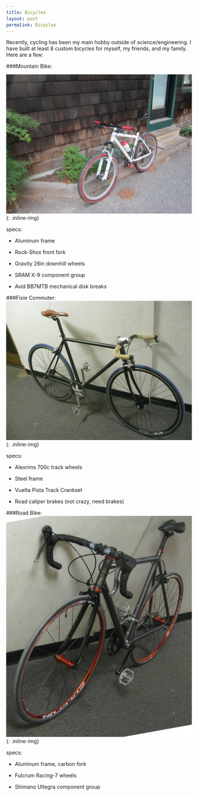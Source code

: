 ```yaml
---
title: Bicycles
layout: post
permalink: Bicycles
---
```


Recently, cycling has been my main hobby outside of science/engineering.  I have built at least 8 custom bicycles for myself, my friends, and my family.  Here are a few:

###Mountain Bike:

![MountainBike](/images/MountainBike.JPG){: .inline-img}

specs:

- Aluminum frame

- Rock-Shox front fork

- Gravity 26in downhill wheels

- SRAM X-9 component group

- Avid BB7MTB mechanical disk breaks


###Fixie Commuter:
![Fixie](/images/Fixie00.jpg){: .inline-img}

specs:

- Alexrims 700c track wheels

- Steel frame

- Vuelta Pista Track Crankset

- Road caliper brakes (not crazy, need brakes)

###Road Bike:
![RoadBike](/images/RoadBike.jpg){: .inline-img}

specs:

- Aluminum frame, carbon fork

- Fulcrum Racing-7 wheels

- Shimano Ultegra component group
